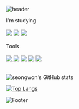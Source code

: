 ![header](https://capsule-render.vercel.app/api?type=waving&color=gradient&height=200&section=header&text=Hi!%20I'm%20seongwon&fontSize=30&animation=fadeIn)

<div>
	I'm studying
</div><br>

<div>
    	<img src="https://img.shields.io/badge/Python-14354C?style=for-the-badge&logo=python&logoColor=white" />
	<img src="https://img.shields.io/badge/React-20232A?style=for-the-badge&logo=react&logoColor=61DAFB" />
	<img src="https://img.shields.io/badge/JavaScript-F7DF1E?style=for-the-badge&logo=JavaScript&logoColor=white" />
</div><br>

<div>
Tools
</div><br>
<div>
	<a href="https://velog.io/@seongwon__105/posts">
	<img src="https://velog-readme-stats.vercel.app/api/badge?name=Velog"/>
	</a>
    	<img src="https://img.shields.io/badge/GitHub-100000?style=for-the-badge&logo=github&logoColor=white" />
	<img src="https://img.shields.io/badge/Notion-000000?style=for-the-badge&logo=notion&logoColor=white" />
	<img src="https://img.shields.io/badge/Visual_Studio_Code-0078D4?style=for-the-badge&logo=visual%20studio%20code&logoColor=white" />
	<img src="https://img.shields.io/badge/npm-CB3837?style=for-the-badge&logo=npm&logoColor=white" />
</div><br>

![seongwon's GitHub stats](https://github-readme-stats.vercel.app/api?username=seongwon030&show_icons=true&theme=radical&card_width=10)

[![Top Langs](https://github-readme-stats.vercel.app/api/top-langs/?username=seongwon030&hide=C%2B%2B&layout=compact)](https://github.com/seongwon030/github-readme-stats)

![Footer](https://capsule-render.vercel.app/api?type=waving&color=gradient&height=200&section=footer&)
